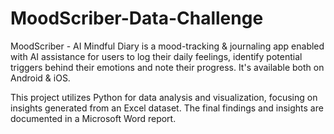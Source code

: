 # MoodScriber-Data-Challenge
MoodScriber - AI Mindful Diary is a mood-tracking & journaling app enabled with AI assistance for users to log
their daily feelings, identify potential triggers behind their emotions and note their progress. It's available
both on Android & iOS.

This project utilizes Python for data analysis and visualization, focusing on insights generated from an Excel dataset. The final findings and insights are documented in a Microsoft Word report.
